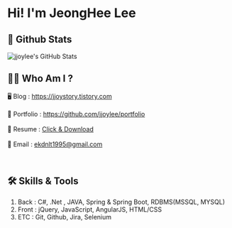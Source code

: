 # Hi! I'm JeongHee Lee

## 🌟 Github Stats 

<img src="https://github-readme-stats.vercel.app/api?username=jjoylee&show_icons=true&theme=github_dark" alt="jjoylee's GitHub Stats"/>

<br>

## 👩🏻 Who Am I ?

🖥 Blog : <a href="https://jjoystry.tistory.com" target="_blank">https://jjoystory.tistory.com</a><br><br>
📂 Portfolio : <a href="https://github.com/jjoylee/portfolio" target="_blank">https://github.com/jjoylee/portfolio</a><br><br>
📑 Resume : <a href="https://github.com/jjoylee/Portfolio/blob/master/%E1%84%8B%E1%85%B5%E1%84%8C%E1%85%A5%E1%86%BC%E1%84%92%E1%85%B4_%E1%84%8B%E1%85%B5%E1%84%85%E1%85%A7%E1%86%A8%E1%84%89%E1%85%A5.pdf" target="_blank">Click & Download</a><br><br>
📧 Email : <ekdnlt1995@gmail.com>

<br>

## 🛠 Skills & Tools </h2> 
1. Back : C#, .Net , JAVA, Spring & Spring Boot, RDBMS(MSSQL, MYSQL)    
2. Front : jQuery, JavaScript, AngularJS, HTML/CSS   
3. ETC : Git, Github, Jira, Selenium   
